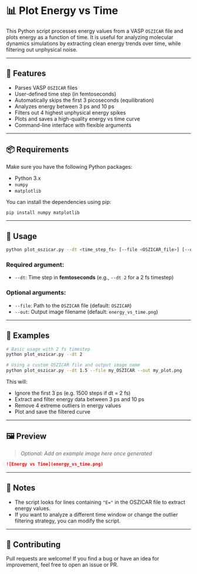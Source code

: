 
# 📊 Plot Energy vs Time

This Python script processes energy values from a VASP `OSZICAR` file and plots energy as a function of time. It is useful for analyzing molecular dynamics simulations by extracting clean energy trends over time, while filtering out unphysical noise.

---

## 🔧 Features

- Parses VASP `OSZICAR` files
- User-defined time step (in femtoseconds)
- Automatically skips the first 3 picoseconds (equilibration)
- Analyzes energy between 3 ps and 10 ps
- Filters out 4 highest unphysical energy spikes
- Plots and saves a high-quality energy vs time curve
- Command-line interface with flexible arguments

---

## 📦 Requirements

Make sure you have the following Python packages:

- Python 3.x
- `numpy`
- `matplotlib`

You can install the dependencies using pip:

```bash
pip install numpy matplotlib
```

---

## 🚀 Usage

```bash
python plot_oszicar.py --dt <time_step_fs> [--file <OSZICAR_file>] [--out <output_image>]
```

### Required argument:

- `--dt`: Time step in **femtoseconds** (e.g., `--dt 2` for a 2 fs timestep)

### Optional arguments:

- `--file`: Path to the `OSZICAR` file (default: `OSZICAR`)
- `--out`: Output image filename (default: `energy_vs_time.png`)

---

## 📁 Examples

```bash
# Basic usage with 2 fs timestep
python plot_oszicar.py --dt 2

# Using a custom OSZICAR file and output image name
python plot_oszicar.py --dt 1.5 --file my_OSZICAR --out my_plot.png
```

This will:
- Ignore the first 3 ps (e.g. 1500 steps if dt = 2 fs)
- Extract and filter energy data between 3 ps and 10 ps
- Remove 4 extreme outliers in energy values
- Plot and save the filtered curve

---

## 🖼️ Preview

> _Optional: Add an example image here once generated_

```markdown
![Energy vs Time](energy_vs_time.png)
```

---

## 🧪 Notes

- The script looks for lines containing `"E="` in the OSZICAR file to extract energy values.
- If you want to analyze a different time window or change the outlier filtering strategy, you can modify the script.


---

## 🤝 Contributing

Pull requests are welcome! If you find a bug or have an idea for improvement, feel free to open an issue or PR.
